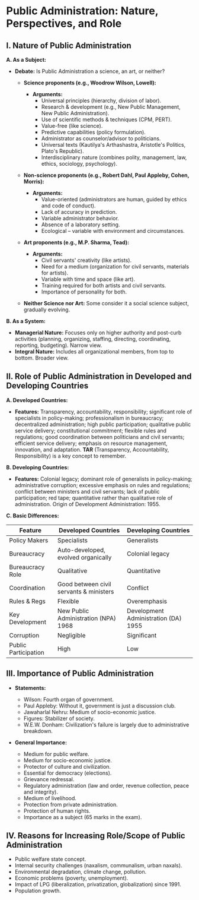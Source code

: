# Public Administration: Nature, Perspectives, and Role

## I. Nature of Public Administration

**A. As a Subject:**

* **Debate:**  Is Public Administration a science, an art, or neither?
    * **Science proponents (e.g., Woodrow Wilson, Lowell):**
        * **Arguments:**
            * Universal principles (hierarchy, division of labor).
            * Research & development (e.g., New Public Management, New Public Administration).
            * Use of scientific methods & techniques (CPM, PERT).
            * Value-free (like science).
            * Predictive capabilities (policy formulation).
            * Administrator as counselor/advisor to politicians.
            * Universal texts (Kautilya's Arthashastra, Aristotle's Politics, Plato's Republic).
            * Interdisciplinary nature (combines polity, management, law, ethics, sociology, psychology).

    * **Non-science proponents (e.g., Robert Dahl, Paul Appleby, Cohen, Morris):**
        * **Arguments:**
            * Value-oriented (administrators are human, guided by ethics and code of conduct).
            * Lack of accuracy in prediction.
            * Variable administrator behavior.
            * Absence of a laboratory setting.
            * Ecological –  variable with environment and circumstances.


    * **Art proponents (e.g., M.P. Sharma, Tead):**
        * **Arguments:**
            * Civil servants' creativity (like artists).
            * Need for a medium (organization for civil servants, materials for artists).
            * Variable with time and space (like art).
            * Training required for both artists and civil servants.
            * Importance of personality for both.

    * **Neither Science nor Art:**  Some consider it a social science subject, gradually evolving.

**B. As a System:**

* **Managerial Nature:** Focuses only on higher authority and post-curb activities (planning, organizing, staffing, directing, coordinating, reporting, budgeting).  Narrow view.
* **Integral Nature:** Includes all organizational members, from top to bottom. Broader view.


## II. Role of Public Administration in Developed and Developing Countries

**A. Developed Countries:**

* **Features:** Transparency, accountability, responsibility; significant role of specialists in policy-making; professionalism in bureaucracy; decentralized administration; high public participation; qualitative public service delivery; constitutional commitment; flexible rules and regulations; good coordination between politicians and civil servants; efficient service delivery; emphasis on resource management, innovation, and adaptation.  **TAR** (Transparency, Accountability, Responsibility) is a key concept to remember.


**B. Developing Countries:**

* **Features:** Colonial legacy; dominant role of generalists in policy-making; administrative corruption; excessive emphasis on rules and regulations; conflict between ministers and civil servants; lack of public participation; red tape; quantitative rather than qualitative role of administration.  Origin of Development Administration: 1955.


**C. Basic Differences:**

| Feature          | Developed Countries                      | Developing Countries                     |
|-----------------|------------------------------------------|-----------------------------------------|
| Policy Makers    | Specialists                               | Generalists                              |
| Bureaucracy      | Auto-developed, evolved organically      | Colonial legacy                         |
| Bureaucracy Role | Qualitative                               | Quantitative                             |
| Coordination     | Good between civil servants & ministers | Conflict                               |
| Rules & Regs     | Flexible                                  | Overemphasis                             |
| Key Development  | New Public Administration (NPA) 1968    | Development Administration (DA) 1955   |
| Corruption       | Negligible                                | Significant                             |
| Public Participation | High                                     | Low                                      |


## III. Importance of Public Administration

* **Statements:**
    * Wilson: Fourth organ of government.
    * Paul Appleby: Without it, government is just a discussion club.
    * Jawaharlal Nehru: Medium of socio-economic justice.
    * Figures: Stabilizer of society.
    * W.E.W. Donham: Civilization's failure is largely due to administrative breakdown.

* **General Importance:**
    * Medium for public welfare.
    * Medium for socio-economic justice.
    * Protector of culture and civilization.
    * Essential for democracy (elections).
    * Grievance redressal.
    * Regulatory administration (law and order, revenue collection, peace and integrity).
    * Medium of livelihood.
    * Protection from private administration.
    * Protection of human rights.
    * Importance as a subject (65 marks in the exam).


## IV. Reasons for Increasing Role/Scope of Public Administration

* Public welfare state concept.
* Internal security challenges (naxalism, communalism, urban naxals).
* Environmental degradation, climate change, pollution.
* Economic problems (poverty, unemployment).
* Impact of LPG (liberalization, privatization, globalization) since 1991.
* Population growth.

